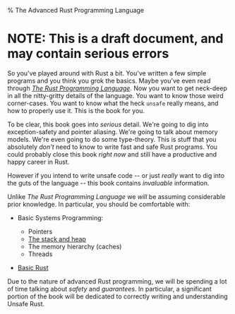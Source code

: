% The Advanced Rust Programming Language

# NOTE: This is a draft document, and may contain serious errors

So you've played around with Rust a bit. You've written a few simple programs and
you think you grok the basics. Maybe you've even read through
*[The Rust Programming Language][trpl]*. Now you want to get neck-deep in all the
nitty-gritty details of the language. You want to know those weird corner-cases.
You want to know what the heck `unsafe` really means, and how to properly use it.
This is the book for you.

To be clear, this book goes into *serious* detail. We're going to dig into
exception-safety and pointer aliasing. We're going to talk about memory
models. We're even going to do some type-theory. This is stuff that you
absolutely *don't* need to know to write fast and safe Rust programs.
You could probably close this book *right now* and still have a productive
and happy career in Rust.

However if you intend to write unsafe code -- or just *really* want to dig into
the guts of the language -- this book contains *invaluable* information.

Unlike *The Rust Programming Language* we *will* be assuming considerable prior
knowledge. In particular, you should be comfortable with:

* Basic Systems Programming:
    * Pointers
    * [The stack and heap][]
    * The memory hierarchy (caches)
    * Threads

* [Basic Rust][]

Due to the nature of advanced Rust programming, we will be spending a lot of time
talking about *safety* and *guarantees*. In particular, a significant portion of
the book will be dedicated to correctly writing and understanding Unsafe Rust.

[trpl]: ../book/
[The stack and heap]: ../book/the-stack-and-the-heap.html
[Basic Rust]: ../book/syntax-and-semantics.html
